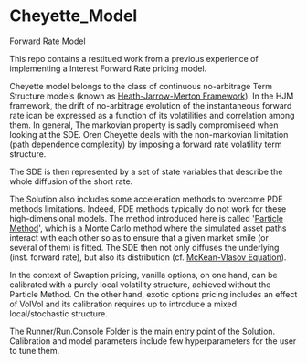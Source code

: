 # Cheyette_Model
Forward Rate Model

This repo contains a restitued work from a previous experience of implementing a Interest Forward Rate pricing model.

Cheyette model belongs to the class of continuous no-arbitrage Term Structure models (known as [Heath-Jarrow-Merton Framework][1]). In the HJM framework, the drift of no-arbitrage evolution of the instantaneous forward rate ican be expressed as a function of its volatilities and correlation among them. In general, The markovian property is sadly compromiseed when looking at the SDE.  Oren Cheyette deals with the non-markovian limitation (path dependence complexity) by imposing a forward rate volatility term structure.

The SDE is then represented by a set of state variables that describe the whole diffusion of the short rate.

The Solution also includes some acceleration methods to overcome PDE methods limitations. Indeed, PDE methods typically do not work for these high-dimensional models. The method introduced here is called '[Particle Method][2]', which is a Monte Carlo method where the simulated asset paths interact with each other so as to ensure that a given market smile (or several of them) is fitted. The SDE then not only diffuses the underlying (inst. forward rate), but also its distribution (cf. [McKean-Vlasov Equation][3]).

In the context of Swaption pricing, vanilla options, on one hand, can be calibrated with a purely local volatility structure, achieved without the Particle Method. On the other hand, exotic options pricing includes an effect of VolVol and its calibration requires up to introduce a mixed local/stochastic structure.

The Runner/Run.Console Folder is the main entry point of the Solution. Calibration and model parameters include few hyperparameters for the user to tune them.

[1]:https://en.wikipedia.org/wiki/Heath–Jarrow–Morton_framework
[2]:https://deliverypdf.ssrn.com/delivery.php?ID=875082005085007109072005031100104092018052053087053016092066096124082079025113105026038106063111031098097096025107000110065064029018023080043017108091068119127124088008042111088092067091121120118081108120125127022007007123096064125080094084084092093&EXT=pdf&INDEX=TRUE
[3]:https://www.iam.uni-bonn.de/fileadmin/user_upload/ywip2014/Talks/Santiago.pdf
